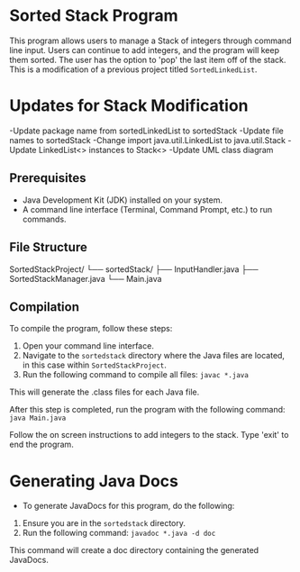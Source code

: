 # Sorted Stack Program

This program allows users to manage a Stack of integers through command line input. Users can continue to add integers, and the program will keep them sorted. The user has the option to 'pop' the last item off of the stack. This is a modification of a previous project titled `SortedLinkedList`.

# Updates for Stack Modification 
-Update package name from sortedLinkedList to sortedStack
-Update file names to sortedStack
-Change import java.util.LinkedList to java.util.Stack
-Update LinkedList<> instances to Stack<>
-Update UML class diagram

## Prerequisites

- Java Development Kit (JDK) installed on your system.
- A command line interface (Terminal, Command Prompt, etc.) to run commands.

## File Structure
SortedStackProject/
└── sortedStack/
    ├── InputHandler.java
    ├── SortedStackManager.java
    └── Main.java

## Compilation

To compile the program, follow these steps:

1. Open your command line interface.
2. Navigate to the `sortedstack` directory where the Java files are located, in this case within `SortedStackProject`.
3. Run the following command to compile all files:
`javac *.java`


This will generate the .class files for each Java file.

After this step is completed, run the program with the following command:
`java Main.java`

Follow the on screen instructions to add integers to the stack. Type 'exit' to end the program.


# Generating Java Docs

- To generate JavaDocs for this program, do the following:
1. Ensure you are in the `sortedstack` directory.
2. Run the following command:
`javadoc *.java -d doc`

This command will create a doc directory containing the generated JavaDocs.

